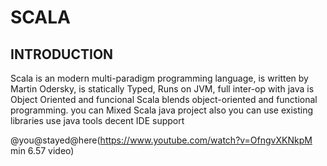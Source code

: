 # SCALA

## INTRODUCTION
Scala is an modern multi-paradigm programming language, is written by Martin Odersky, is statically Typed, Runs on JVM, full
inter-op with java is Object Oriented and funcional Scala blends object-oriented and functional programming.
you can Mixed Scala java project also you can use existing libraries use java tools decent IDE support

@you@stayed@here(https://www.youtube.com/watch?v=OfngvXKNkpM min 6.57 video)
